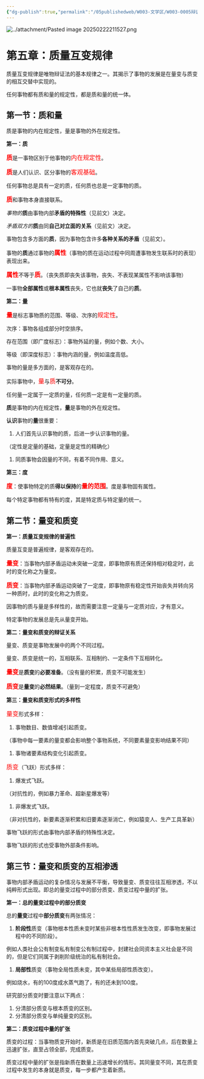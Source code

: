 ```yaml
---
{"dg-publish":true,"permalink":"/05publishedweb/W003-文学区/W003-0005辩证唯物主义核心知识点大合集/250304-05-第5章：质量互变规律/","noteIcon":"","created":"2025-03-19T09:16:20.161+08:00","updated":"2025-03-19T09:30:15.258+08:00"}
---
```


![../attachment/Pasted image 20250222211527.png](/img/user/05publishedweb/W003-%E6%96%87%E5%AD%A6%E5%8C%BA/attachment/Pasted%20image%2020250222211527.png)

# **第五章：质量互变规律**

质量互变规律是唯物辩证法的基本规律之一。其揭示了事物的发展是在量变与质变的相互交替中实现的。

任何事物都有质和量的规定性，都是质和量的统一体。

## **第一节：质和量**

质是事物的内在规定性，量是事物的外在规定性。

**第一：质**

<font color="red" size="3">**质**</font>是一事物区别于他事物的<font color="red" size="3">内在规定性</font>。

<font color="red" size="3">**质**</font>是人们认识、区分事物的<font color="red" size="3">客观基础</font>。

任何事物总是具有一定的质，任何质也总是一定事物的质。

<font color="red" size="3">**质**</font>和事物本身直接联系。

_事物的_**质**由事物内部**矛盾的特殊性**（见前文）决定。

_矛盾双方的_**质**由同**自己对立面的关系**（见前文）决定。

事物包含多方面的**质**，因为事物包含许多**各种关系的矛盾**（见前文）。

事物的**质**通过事物的<font color="red" size="3">**属性**</font>（事物的质在运动过程中同周遭事物发生联系时的表现）表现出来。

<font color="red" size="3">**属性**</font>不等于<font color="red" size="3">**质**</font>。（丧失质即丧失该事物，丧失、不表现某属性不影响该事物）

一事物**全部属性**或**根本属性**丧失，它也就**丧失**了自己的**质**。

**第二：量**

<font color="red" size="3">**量**</font>是标志事物质的范围、等级、次序的<font color="red" size="3">规定性</font>。

次序：事物各组成部分时空排序。

存在范围（即广度标志）：事物外延的量，例如个数、大小。

等级（即深度标志）：事物内涵的量，例如温度高低。

事物的量是多方面的，是客观存在的。

实际事物中，<font color="red" size="3">量</font>与<font color="red" size="3">质</font>**不可分**。

任何量一定属于一定质的量，任何质一定是有一定量的质。

**质**是事物的内在规定性，**量**是事物的外在规定性。

**认识**事物的**量**很重要：

1. 人们首先认识事物的质，后进一步认识事物的量。

（定性是定量的基础，定量是定性的精确化）

1. 同质事物会因量的不同，有着不同作用、意义。

**第三：度**

<font color="red" size="3">**度**</font>：使事物特定的质**得以保持**的<font color="red" size="3">**量的范围**</font>。度是事物固有属性。

每个特定事物都有特有的度，其是特定质与特定量的统一。

## **第二节：量变和质变**

**第一：质量互变规律的普遍性**

质量互变是普遍规律，是客观存在的。

<font color="red" size="3">**量变**</font>：当事物内部矛盾运动未突破一定度，即事物原有质还保持相对稳定时，此时的变化称之为量变。

<font color="red" size="3">**质变**</font>：当事物内部矛盾运动突破了一定度，即事物原有稳定性开始丧失并转向另一种质时，此时的变化称之为质变。

因事物的质与量是多样性的，故而需要注意一定量与一定质对应，才有意义。

特定事物的发展总是先从量变开始。

**第二：量变和质变的辩证关系**

量变、质变是事物发展中的两个不同过程。

量变、质变是统一的，互相联系、互相制约、一定条件下互相转化。

<font color="red" size="3">**量变**</font>是**质变**的**必要准备**。（没有量的积累，质变不可能发生）

<font color="red" size="3">**质变**</font>是**量变**的**必然结果**。（量到一定程度，质变不可避免）

**第三：量变和质变形式的多样性**

<font color="red" size="3">量变</font>形式多样：

1. 事物数目、数值增减引起质变。

（事物中每一要素的量变都会影响整个事物系统，不同要素量变影响结果不同）

1. 事物诸要素结构变化引起质变。

<font color="red" size="3">质变</font>（飞跃）形式多样：

1. 爆发式飞跃。

（对抗性的，例如暴力革命、超新星爆发等）

1. 非爆发式飞跃。

（非对抗性的，新要素逐渐积累和旧要素逐渐消亡，例如猿变人、生产工具革新）

事物飞跃的形式由事物内部矛盾的特殊性决定。

事物飞跃的形式也受事物外部条件影响。

## **第三节：量变和质变的互相渗透**

事物内部矛盾运动的复杂情况与发展不平衡，导致量变、质变往往互相渗透，不以纯粹形式出现。即总的量变过程中的部分质变、质变过程中量的扩张。

**第一：总的量变过程中的部分质变**

总的**量变**过程中**部分质变**有两张情况：

1. **阶段性**质变（事物根本性质未变时某些非根本性性质发生改变，即事物发展过程中的不同阶段）。

例如人类社会公有制变私有制变公有制过程中，封建社会同资本主义社会是不同的，但是它们同属于剥削阶级统治的私有制社会。

1. **局部性**质变（事物全局性质未变，其中某些局部性质改变）。

例如烧水，有的100度成水蒸气跑了，有的还未到100度。

研究部分质变时要注意以下两点：

1. 分清部分质变与根本质变的区别。
2. 分清部分质变与单纯量变的区别。

**第二：质变过程中量的扩张**

质变的过程：当事物质变开始时，新质是在旧质范围内首先突破几点，后在数量上迅速扩张，直至占领全部，完成质变。

质变过程中量的扩张是指新质在数量上迅速增长的情形。其同量变不同，其在质变过程中发生的本身就是质变，每一步都产生着新质。